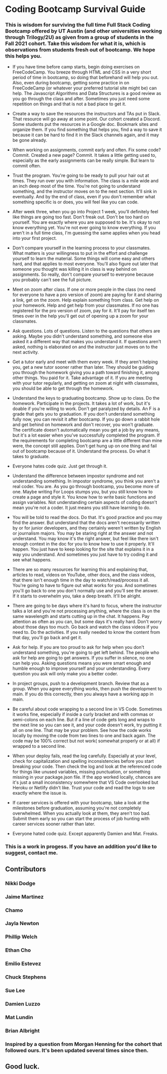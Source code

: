# Coding Bootcamp Survival Guide

### This is wisdom for surviving the full time Full Stack Coding Bootcamp offered by UT Austin (and other universities working through Trilogy/2U) as given from a group of students in the Fall 2021 cohort. Take this wisdom for what it is, which is observations from students fresh out of bootcamp. We hope this helps you. 

* If you have time before camp starts, begin doing exercises on FreeCodeCamp. You breeze through HTML and CSS in a very short period of time in bootcamp, so doing that beforehand will help you out. Also, even during bootcamp, getting some practice in on FreeCodeCamp (or whatever your preferred tutorial site might be) can help. The Javascript Algorithms and Data Structures is a good review as you go through the class and after. Sometimes you just need some repetition on things and that is not a bad place to get it. 

* Create a way to save the resources the instructors and TAs put in Slack. That resource will go away at some point. Our cohort created a Discord. Some students put the resources in a Google doc. Bookmark sites and organize them. If you find something that helps you, find a way to save it because it can be hard to find it in the Slack channels again, and it may be gone already. 

* When working on assignments, commit early and often. Fix some code? Commit. Created a new page? Commit. It takes a little getting used to, especially as the early assignments can be really simple. But learn to commit often. 

* Trust the program. You're going to be ready to pull your hair out at times. They run over you with information. The class is a mile wide and an inch deep most of the time. You're not going to understand something, and the instructor moves on to the next section. It'll sink in eventually.  And by the end of class, even if you don't remember what something specific is or does, you will feel like you can code. 

* After week three, when you go into Project 1 week, you'll definitely feel like things are going too fast. Don't freak out. Don't be too hard on yourself. You are exactly where you are supposed to be. It's okay to not know everything yet. You're not ever going to know everything. If you aren't in a full time class, I'm guessing the same applies when you head into your first project.

* Don't compare yourself in the learning process to your classmates. What matters is your willingness to put in the effort and challenge yourself to learn the material. Some things will come easy and others hard, and that applies to most everyone. You'll also figure out later that someone you thought was killing it in class is way behind on assignments. So really, don't compare yourself to everyone because you probably can't see the full picture. 

* Meet on zoom after class. If one or more people in the class (no need for everyone to have a pro version of zoom) are paying for it and sharing a link, get on the zoom. Help explain something from class. Get help on your homework. Help and get help from your classmates. If no one has registered for the pro version of zoom, pay for it. It'll pay for itself ten times over in the help you'll get out of opening up a zoom for your classmates. 

* Ask questions. Lots of questions. Listen to the questions that others are asking. Maybe you didn't understand something, and someone else asked it a different way that makes you understand it. If questions aren't asked, nothing is elaborated on and the instructor just moves on to the next activity. 

* Get a tutor early and meet with them every week. If they aren't helping you, get a new tutor sooner rather than later. They should be guiding you through the homework giving you a path toward finishing it, among other things. You paid for it. Take advantage of it. If you are meeting with your tutor regularly, and getting on zoom at night with classmates, you should be able to get through the homework. 

* Understand the keys to graduating bootcamp. Show up to class. Do the homework. Participate in the projects. It takes a lot of work, but it's doable if you're willing to work. Don't get paralyzed by details. An F is a grade that gets you to graduation. If you don't understand something fully now, you can revisit it after bootcamp. If you go down a rabbit hole and get behind on homework and don't recover, you won't graduate. The certificate doesn't automatically mean you get a job by any means, but it's a lot easier when you've successfully completed the program. If the requirements for completing bootcamp are a little different than mine were, the concept still applies. Don't get hung up on one thing and fail out of bootcamp because of it. Understand the process. Do what it takes to graduate. 

* Everyone hates code quiz. Just get through it. 

* Understand the difference between impostor syndrome and not understanding something. In impostor syndrome, you think you aren't a real coder. You are. As you go through bootcamp, you become more of one. Maybe writing For Loops stumps you, but you still know how to create a page and style it. You know how to write basic functions and assign variables. Not understanding certain aspects of coding doesn't mean you're not a coder. It just means you still have learning to do. 

* You will be told to read the docs. Do that. It's good practice and you may find the answer. But understand that the docs aren't necessarily written by or for junior developers, and they certainly weren't written by English or journalism majors. You may be staring right at the answer and not understand. You may know it's the right answer, but feel like there isn't enough context in the doc for you to know how to use it properly. It'll happen. You just have to keep looking for the site that explains it in a way you understand. And sometimes you just have to try coding it and see what happens. 

* There are so many resources for learning this and explaining that, articles to read, videos on YouTube, other docs, and the class videos, that there isn't enough time in the day to watch/read/process it all. You're going to have to figure out what works for you. And sometimes you'll go back to one you don't normally use and you'll see the answer. If it starts to overwhelm you, take a deep breath. It'll be alright.

* There are going to be days where it's hard to focus, where the instructor talks a lot and you're not processing anything, where the class is on the same wavelength and starts cutting up in the chat. It happens. Pay attention as often as you can, but some days it's really hard. Don't worry about those days too much. Go back and watch the class videos if you need to. Do the activities. If you really needed to know the content from that day, you'll go back and get it. 

* Ask for help. If you are too proud to ask for help when you don't understand something, you're going to get left behind. The people who ask for help are going to get answers. If you suffer in silence, no one can help you. Asking questions means you were smart enough and humble enough to improve yourself and your understanding. Every question you ask will only make you a better coder. 

* In project groups, push to a development branch. Review that as a group. When you agree everything works, then push the development to main. If you do this correctly, then you always have a working app in main. 

* Be careful about code wrapping to a second line in VS Code. Sometimes it works fine, especially if inside a curly bracket and with commas or semi-colons on each line. But if a line of code gets long and wraps to the next line so you can see it, and your code doesn't work, try putting it all on one line. That may be your problem. See how the code works locally by moving the code from two lines to one and back again. The code may be 100% correct but not work( somewhat properly or at all) if wrapped to a second line.  

* When your deploy fails, read the log carefully. Especially at your level, check for capitalization and spelling inconsistencies before you start breaking your code. Then check the log and look at the referenced code for things like unused variables, missing punctuation, or something missing in your package.json file. If the app worked locally, chances are it's just a small inconsistency somewhere that VS Code overlooked but Heroku or Netlify didn't like. Trust your code and read the logs to see exactly where the issue is. 

* If career services is offered with your bootcamp, take a look at the milestones before graduation, assuming you're not completely overwhelmed. When you actually look at them, they aren't too bad. Submit them early so you can start the process of job hunting with career services sooner rather than later. 

* Everyone hated code quiz. Except apparently Damien and Mat. Freaks. 

### This is a work in progess. If you have an addition you'd like to suggest, contact me. 

## Contributors
### Nikki Dodge
### Jaime Martinez
### Chamo
### Jayla Newton
### Phillip Welch
### Ethan Cho
### Emilio Estevez
### Chuck Stephens
### Sue Lee
### Damien Luzzo
### Mat Lundin 
### Brian Albright

### Inspired by a question from Morgan Henning for the cohort that followed ours. It's been updated several times since then. 

## Good luck. 

